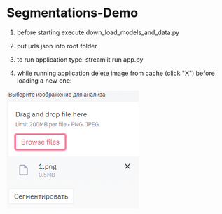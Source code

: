 # Segmentations-Demo

1. before starting execute down_load_models_and_data.py

2. put urls.json into root folder

3. to run application type: streamlit run app.py

4. while running application delete image from cache (click "X") before loading a new one:

![](images/close.png)